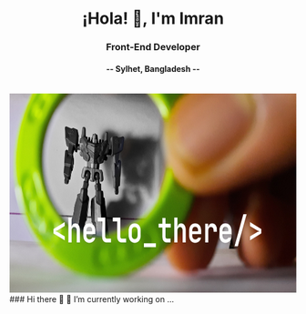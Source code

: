 <h1 align="center">¡Hola! 👋, I'm Imran</h1>
<h3 align="center">Front-End Developer</h3>
<h4 align="center">-- Sylhet, Bangladesh --</h4>
<br />
<img src="robot.png" height="350" width="100%" alt="accessibility text">
### Hi there 👋
🔭 I’m currently working on ...
<!--
**Imran-2020331101/Imran-2020331101** is a ✨ _special_ ✨ repository because its `README.md` (this file) appears on your GitHub profile.

Here are some ideas to get you started:

- 🔭 I’m currently working on ...
- 🌱 I’m currently learning ...
- 👯 I’m looking to collaborate on ...
- 🤔 I’m looking for help with ...
- 💬 Ask me about ...
- 📫 How to reach me: ...
- 😄 Pronouns: ...
- ⚡ Fun fact: ...
-->

